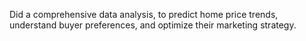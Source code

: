 Did a comprehensive data analysis, to predict home price trends, 
understand buyer preferences, and optimize their marketing strategy.
